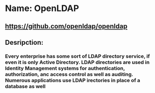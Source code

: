 # Name: OpenLDAP
## https://github.com/openldap/openldap
## Desripction:
### Every enterprise has some sort of LDAP directory service, if even it is only Active Directory.  LDAP directories are used in Identity Management systems for authentication, authorization, anc access control as well as auditing.  Numerous applications use LDAP irectories in place of a database as well


